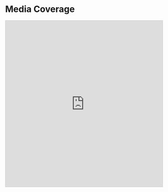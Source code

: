 # Media Coverage

<iframe class="airtable-embed" src="https://airtable.com/embed/shrYRxgHEIn7VAFhF?backgroundColor=purple&viewControls=on" frameborder="0" onmousewheel="" width="100%" height="533" style="background: transparent; border: 1px solid #ccc;"></iframe>
